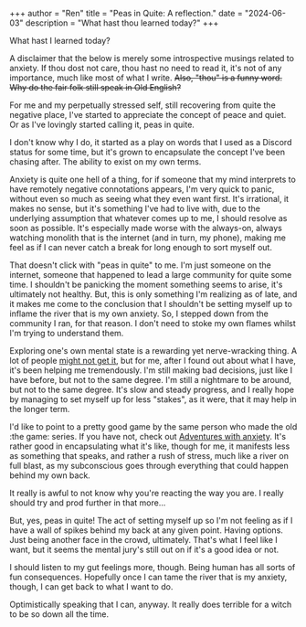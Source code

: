 +++
author = "Ren"
title = "Peas in Quite: A reflection."
date = "2024-06-03"
description = "What hast thou learned today?"
+++

What hast I learned today?

<!--more-->

A disclaimer that the below is merely some introspective musings related to anxiety. If thou dost not care, thou hast no need to read it, it's not of any importance, much like most of what I write. ~~Also, "thou" is a funny word. Why do the fair folk still speak in Old English?~~

For me and my perpetually stressed self, still recovering from quite the negative place, I've started to appreciate the concept of peace and quiet. Or as I've lovingly started calling it, peas in quite.

I don't know why I do, it started as a play on words that I used as a Discord status for some time, but it's grown to encapsulate the concept I've been chasing after. The ability to exist on my own terms.

Anxiety is quite one hell of a thing, for if someone that my mind interprets to have remotely negative connotations appears, I'm very quick to panic, without even so much as seeing what they even want first. It's irrational, it makes no sense, but it's something I've had to live with, due to the underlying assumption that whatever comes up to me, I should resolve as soon as possible. It's especially made worse with the always-on, always watching monolith that is the internet (and in turn, my phone), making me feel as if I can never catch a break for long enough to sort myself out.

That doesn't click with "peas in quite" to me. I'm just someone on the internet, someone that happened to lead a large community for quite some time. I shouldn't be panicking the moment something seems to arise, it's ultimately not healthy. But, this is only something I'm realizing as of late, and it makes me come to the conclusion that I shouldn't be setting myself up to inflame the river that is my own anxiety. So, I stepped down from the community I ran, for that reason. I don't need to stoke my own flames whilst I'm trying to understand them.

Exploring one's own mental state is a rewarding yet nerve-wracking thing. A lot of people [might not get it](https://ren.0ccu.lt/blog/give-it-time/), but for me, after I found out about what I have, it's been helping me tremendously. I'm still making bad decisions, just like I have before, but not to the same degree. I'm still a nightmare to be around, but not to the same degree. It's slow and steady progress, and I really hope by managing to set myself up for less "stakes", as it were, that it may help in the longer term.

I'd like to point to a pretty good game by the same person who made the old :the game: series. If you have not, check out [Adventures with anxiety](https://ncase.me/anxiety/). It's rather good in encapsulating what it's like, though for me, it manifests less as something that speaks, and rather a rush of stress, much like a river on full blast, as my subconscious goes through everything that could happen behind my own back.

It really is awful to not know why you're reacting the way you are. I really should try and prod further in that more...

But, yes, peas in quite! The act of setting myself up so I'm not feeling as if I have a wall of spikes behind my back at any given point. Having options. Just being another face in the crowd, ultimately. That's what I feel like I want, but it seems the mental jury's still out on if it's a good idea or not.

I should listen to my gut feelings more, though. Being human has all sorts of fun consequences. Hopefully once I can tame the river that is my anxiety, though, I can get back to what I want to do.

Optimistically speaking that I can, anyway. It really does terrible for a witch to be so down all the time.